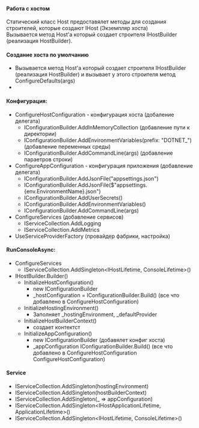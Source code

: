 #### Работа с хостом
Статический класс Host предоставялет методы для создания строителей, которые создают IHost (Экземпляр хоста)  
Вызывается метод Host'а который создает строителя IHostBuilder (реализация HostBuilder).  

#### Создание хоста по умолчанию
  - Вызывается метод Host'а который создает строителя IHostBuilder (реализация HostBuilder) и вызывает у этого строителя метод ConfigureDefaults(args)
  -  
#### Конфигурация:
  - ConfigureHostConfiguration - конфигурация хоста (добаление делегата)
    - IConfigurationBuilder.AddInMemoryCollection (добавление пути к директории)
    - IConfigurationBuilder.AddEnvironmentVariables(prefix: "DOTNET_") (добавление переменных среды)
    - IConfigurationBuilder.AddCommandLine(args) (добавление параетров строки)
  - ConfigureAppConfiguration - конфигурация приложения (добавление делегата)
    - IConfigurationBuilder.AddJsonFile("appsettings.json")
    - IConfigurationBuilder.AddJsonFile($"appsettings.{env.EnvironmentName}.json")
    - IConfigurationBuilder.AddUserSecrets()
    - IConfigurationBuilder.AddEnvironmentVariables()
    - IConfigurationBuilder.AddCommandLine(args)
  - ConfigureServices (добавление сервисов)
    - IServiceCollection.AddLogging
    - IServiceCollection.AddMetrics
  - UseServiceProviderFactory (провайдер фабрики, настройка)  
#### RunConsoleAsync:
  - ConfigureServices
    - IServiceCollection.AddSingleton<IHostLifetime, ConsoleLifetime>()
  - IHostBuilder.Builder()
    - InitializeHostConfiguration()
      - new IConfigurationBuilder
      - _hostConfiguration = IConfigurationBuilder.Build() (все что добавлено в ConfigureHostConfiguration)
    - InitializeHostingEnvironment()
      - Заполняет _hostingEnvironment, _defaultProvider
    - InitializeHostBuilderContext()
      - создает контектст
    - InitializeAppConfiguration()
      - new IConfigurationBuilder (добавялет конфиг хоста)
      - _appConfiguration IConfigurationBuilder.Build() (все что добавлено в ConfigureHostConfiguration ConfigureHostConfiguration)
     
#### Service
   - IServiceCollection.AddSingleton<IHostEnvironment>(hostingEnvironment)
   - IServiceCollection.AddSingleton(hostBuilderContext)
   - IServiceCollection.AddSingleton(_ => appConfiguration)
   - IServiceCollection.AddSingleton<IHostApplicationLifetime, ApplicationLifetime>()
   - IServiceCollection.AddSingleton<IHostLifetime, ConsoleLifetime>()
